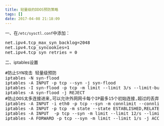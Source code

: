 ```yaml
---
title: 轻量级的DDOS预防策略
tags: []
date: 2017-04-08 21:18:09
---
```


一、在`/etc/sysctl.conf`中添加：

<div class="highlight"><pre>net.ipv4.tcp_max_syn_backlog<span class="o">=</span>2048
net.ipv4.tcp_syncookies<span class="o">=</span>1
net.ipv4.tcp_syn_retries <span class="o">=</span> 0
</pre></div>

二、iptables设置

<div class="highlight"><pre><span class="c">#防止SYN攻击 轻量级预防</span>
iptables -N syn-flood
iptables -A INPUT -p tcp --syn -j syn-flood
iptables -I syn-flood -p tcp -m limit --limit 3/s --limit-burst <span class="m">6</span> -j RETURN
iptables -A syn-flood -j REJECT
<span class="c">#防止DOS太多连接进来,可以允许外网网卡每个IP最多15个初始连接,超过的丢弃</span>
iptables -A INPUT -i eth0 -p tcp --syn -m connlimit --connlimit-above <span class="m">15</span> -j DROP
iptables -A INPUT -p tcp -m state --state ESTABLISHED,RELATED -j ACCEPT
iptables -A INPUT  -p tcp --syn -m limit --limit 12/s --limit-burst <span class="m">24</span> -j ACCEPT
iptables -A FORWARD -p tcp --syn -m limit --limit 1/s -j ACCEPT
</pre></div>